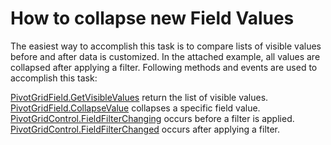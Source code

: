 # How to collapse new Field Values


<p>The easiest way to accomplish this task is to compare lists of visible values before and after data is customized. In the attached example, all values are collapsed after applying a filter. Following methods and events are used to accomplish this task:</p><p><a href="http://documentation.devexpress.com/#WPF/DevExpressXpfPivotGridPivotGridField_GetVisibleValuestopic">PivotGridField.GetVisibleValues</a>  return the list of visible values.<br />
<a href="http://documentation.devexpress.com/#WPF/DevExpressXpfPivotGridPivotGridField_CollapseValuetopic">PivotGridField.CollapseValue</a>  collapses a specific field value.<br />
<a href="http://documentation.devexpress.com/#WPF/DevExpressXpfPivotGridPivotGridControl_FieldFilterChangingtopic">PivotGridControl.FieldFilterChanging</a>  occurs before a filter is applied. <br />
<a href="http://documentation.devexpress.com/#WPF/DevExpressXpfPivotGridPivotGridControl_FieldFilterChangedtopic">PivotGridControl.FieldFilterChanged</a>  occurs after applying a filter.</p>

<br/>


